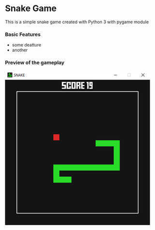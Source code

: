 # Snake Game

This is a simple snake game created with Python 3 with pygame module

### Basic Features
- some deatture
- another
### Preview of the gameplay
![Preview of the gameplay](resources/preview.png)
